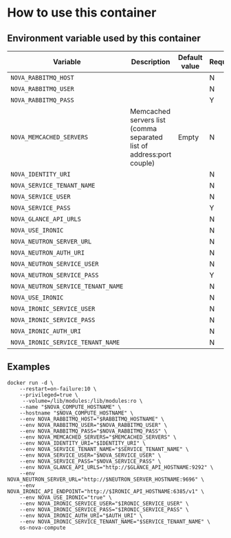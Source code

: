 # How to use this container

## Environment variable used by this container

 Variable | Description | Default value | Required
 --- |---| --- | ----
 `NOVA_RABBITMQ_HOST` | | | N
 `NOVA_RABBITMQ_USER` | | | N
 `NOVA_RABBITMQ_PASS` | | | Y
 `NOVA_MEMCACHED_SERVERS` | Memcached servers list (comma separated list of address:port couple) | Empty | N
 `NOVA_IDENTITY_URI` | | | N
 `NOVA_SERVICE_TENANT_NAME` | | | N
 `NOVA_SERVICE_USER` | | | N
 `NOVA_SERVICE_PASS` | | | Y
 `NOVA_GLANCE_API_URLS` | | | N
 `NOVA_USE_IRONIC` | | | N
 `NOVA_NEUTRON_SERVER_URL` | | | N
 `NOVA_NEUTRON_AUTH_URI` | | | N
 `NOVA_NEUTRON_SERVICE_USER` | | | N
 `NOVA_NEUTRON_SERVICE_PASS` | | | Y
 `NOVA_NEUTRON_SERVICE_TENANT_NAME` | | | N
 `NOVA_USE_IRONIC` | | | N
 `NOVA_IRONIC_SERVICE_USER` | | | N
 `NOVA_IRONIC_SERVICE_PASS` | | | N
 `NOVA_IRONIC_AUTH_URI` | | | N
 `NOVA_IRONIC_SERVICE_TENANT_NAME` | | | N

## Examples

    docker run -d \
        --restart=on-failure:10 \
        --privileged=true \
         --volume=/lib/modules:/lib/modules:ro \
        --name "$NOVA_COMPUTE_HOSTNAME" \
        --hostname "$NOVA_COMPUTE_HOSTNAME" \
        --env NOVA_RABBITMQ_HOST="$RABBITMQ_HOSTNAME" \
        --env NOVA_RABBITMQ_USER="$NOVA_RABBITMQ_USER" \
        --env NOVA_RABBITMQ_PASS="$NOVA_RABBITMQ_PASS" \
        --env NOVA_MEMCACHED_SERVERS="$MEMCACHED_SERVERS" \
        --env NOVA_IDENTITY_URI="$IDENTITY_URI" \
        --env NOVA_SERVICE_TENANT_NAME="$SERVICE_TENANT_NAME" \
        --env NOVA_SERVICE_USER="$NOVA_SERVICE_USER" \
        --env NOVA_SERVICE_PASS="$NOVA_SERVICE_PASS" \
        --env NOVA_GLANCE_API_URLS="http://$GLANCE_API_HOSTNAME:9292" \
        --env NOVA_NEUTRON_SERVER_URL="http://$NEUTRON_SERVER_HOSTNAME:9696" \
        --env NOVA_IRONIC_API_ENDPOINT="http://$IRONIC_API_HOSTNAME:6385/v1" \
        --env NOVA_USE_IRONIC="true" \
        --env NOVA_IRONIC_SERVICE_USER="$IRONIC_SERVICE_USER" \
        --env NOVA_IRONIC_SERVICE_PASS="$IRONIC_SERVICE_PASS" \
        --env NOVA_IRONIC_AUTH_URI="$AUTH_URI" \
        --env NOVA_IRONIC_SERVICE_TENANT_NAME="$SERVICE_TENANT_NAME" \
        os-nova-compute
